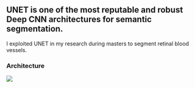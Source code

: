## UNET is one of the most reputable and robust Deep CNN architectures for semantic segmentation.

I exploited UNET in my research during masters to segment retinal blood vessels.

### Architecture

<code><img src="https://lmb.informatik.uni-freiburg.de/people/ronneber/u-net/u-net-architecture.png"></code>
